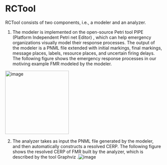 # RCTool
RCTool consists of two components, i.e., a modeler and an analyzer.
1) The modeler is implemented on the open-source Petri tool PIPE (Platform Independent Petri net Editor) , which can help emergency organizations visually model their response processes. The output of the modeler is a PNML file extended with initial markings, final markings, message places, labels, resource places, and uncertain firing delays. The following figure shows the emergency response processes in our motiving example FMR modeled by the modeler.

<img width="204" alt="image" src="https://github.com/MoqiYNU/RCTool/assets/49392929/fdee9c9a-adc3-461e-83e2-826805ac01a5">

2) The analyzer takes as input the PNML file generated by the modeler, and then automatically constructs a resolved CERP. The following figure shows the resolved CERP of FMR built by the analyzer, which is described by the tool Graphviz .![image](https://github.com/MoqiYNU/RCTool/assets/49392929/6891dfef-3d8c-4aeb-a858-0fb55f65d7ec)


